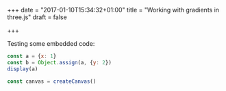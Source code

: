+++
date = "2017-01-10T15:34:32+01:00"
title = "Working with gradients in three.js"
draft = false

+++

Testing some embedded code:

```javascript
const a = {x: 1}
const b = Object.assign(a, {y: 2})
display(a)
```

```javascript
const canvas = createCanvas()
```
